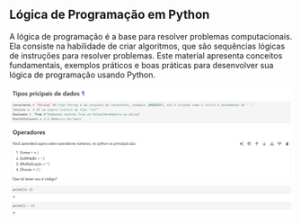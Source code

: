 ## Lógica de Programação em Python
A lógica de programação é a base para resolver problemas computacionais. Ela consiste na habilidade de criar algoritmos, que são sequências lógicas de instruções para resolver problemas.
Este material apresenta conceitos fundamentais, exemplos práticos e boas práticas para desenvolver sua lógica de programação usando Python.

![image_alt](https://github.com/DaviFelipe00/Logica/blob/master/imagem%20da%20aula2.png?raw=true)
